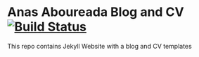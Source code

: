 # Anas Aboureada Blog and CV [![Build Status](https://travis-ci.org/anasaboureada/anasaboureada.github.io.svg?branch=development)](https://travis-ci.org/anasaboureada/anasaboureada.github.io)

This repo contains Jekyll Website with a blog and CV templates
